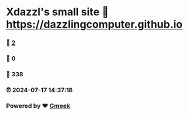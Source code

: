 # Xdazzl's small site :link: https://dazzlingcomputer.github.io 
### :page_facing_up: [2](https://dazzlingcomputer.github.io/tag.html) 
### :speech_balloon: 0 
### :hibiscus: 338 
### :alarm_clock: 2024-07-17 14:37:18 
### Powered by :heart: [Gmeek](https://github.com/Meekdai/Gmeek)
